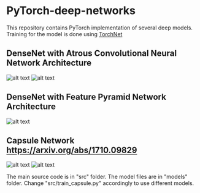 # PyTorch-deep-networks

This repository contains PyTorch implementation of several deep models. Training for the model is done using [TorchNet](https://github.com/pytorch/tnt)

## DenseNet with Atrous Convolutional Neural Network Architecture
![alt text](https://github.com/s1155026040/PyTorch-deep-networks/blob/master/figures/atrous1.png)
![alt text](https://github.com/s1155026040/PyTorch-deep-networks/blob/master/figures/atrous2.png)

## DenseNet with Feature Pyramid Network Architecture 
![alt text](https://github.com/s1155026040/PyTorch-deep-networks/blob/master/figures/fpn1.png)

## Capsule Network https://arxiv.org/abs/1710.09829
![alt text](https://github.com/s1155026040/PyTorch-deep-networks/blob/master/figures/capsule1.png)
![alt text](https://github.com/s1155026040/PyTorch-deep-networks/blob/master/figures/capsule2.png)

The main source code is in "src" folder. The model files are in "models" folder. Change "src/train_capsule.py" accordingly to use different models. 
